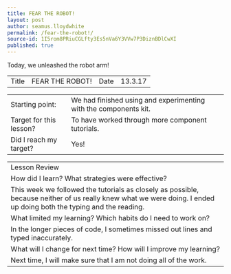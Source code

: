 ```yaml
---
title: FEAR THE ROBOT!
layout: post
author: seamus.lloydwhite
permalink: /fear-the-robot!/
source-id: 1I5rom8PRiuCGLfty3Es5nVa6Y3VVw7P3DiznBDlCwXI
published: true
---
```

Today, we unleashed the robot arm!

<table>
  <tr>
    <td>Title</td>
    <td>FEAR THE ROBOT!</td>
    <td>Date</td>
    <td>13.3.17</td>
  </tr>
</table>


<table>
  <tr>
    <td>Starting point:</td>
    <td>We had finished using and experimenting with the components kit.</td>
  </tr>
  <tr>
    <td>Target for this lesson?</td>
    <td>To have worked through more component tutorials.</td>
  </tr>
  <tr>
    <td>Did I reach my target? </td>
    <td>Yes!</td>
  </tr>
</table>


<table>
  <tr>
    <td>Lesson Review</td>
  </tr>
  <tr>
    <td>How did I learn? What strategies were effective? </td>
  </tr>
  <tr>
    <td>This week we followed the tutorials as closely as possible, because neither of us really knew what we were doing. I ended up doing both the typing and the reading.</td>
  </tr>
  <tr>
    <td>What limited my learning? Which habits do I need to work on? </td>
  </tr>
  <tr>
    <td>In the longer pieces of code, I sometimes missed out lines and typed inaccurately.</td>
  </tr>
  <tr>
    <td>What will I change for next time? How will I improve my learning?</td>
  </tr>
  <tr>
    <td>Next time, I will make sure that I am not doing all of the work.</td>
  </tr>
</table>


